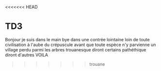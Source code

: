 <<<<<<< HEAD
# TD3
Bonjour
je suis 
dans 
le 
main
bye
dans une contrée lointaine
loin de toute civilisation 
à l'aube du crépuscule
avant que toute espèce n'y parvienne
un village
perdu parmi les arbres 
trouanesque diront certains
pathéthique diront d'autres
VOILA
>>>>>>> trouane
